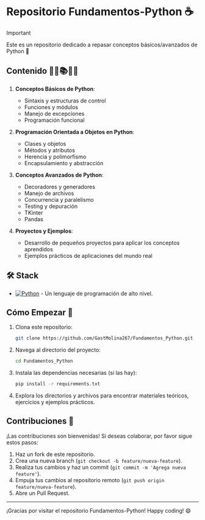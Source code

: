 # Repositorio Fundamentos-Python ☕️
> [!IMPORTANT]
> Este es un repositorio dedicado a repasar conceptos básicos/avanzados de Python 🐍

## Contenido 🙋‍♂️📚🙋‍♀️

1. **Conceptos Básicos de Python**:
    - Sintaxis y estructuras de control
    - Funciones y módulos
    - Manejo de excepciones
    - Programación funcional

2. **Programación Orientada a Objetos en Python**:
    - Clases y objetos
    - Métodos y atributos
    - Herencia y polimorfismo
    - Encapsulamiento y abstracción

3. **Conceptos Avanzados de Python**:
    - Decoradores y generadores
    - Manejo de archivos
    - Concurrencia y paralelismo
    - Testing y depuración
    - TKinter
    - Pandas

4. **Proyectos y Ejemplos**:
    - Desarrollo de pequeños proyectos para aplicar los conceptos aprendidos
    - Ejemplos prácticos de aplicaciones del mundo real

## 🛠️ Stack

- [![Python][python-badge]][python-url] - Un lenguaje de programación de alto nivel.

[python-url]: https://www.python.org/
[python-badge]: https://img.shields.io/badge/Python-3776AB?style=for-the-badge&logo=Python&logoColor=white

## Cómo Empezar 🚀

1. Clona este repositorio:

    ```sh
    git clone https://github.com/GastMolina267/Fundamentos_Python.git
    ```

2. Navega al directorio del proyecto:

    ```sh
    cd Fundamentos_Python
    ```

3. Instala las dependencias necesarias (si las hay):

    ```sh
    pip install -r requirements.txt
    ```

4. Explora los directorios y archivos para encontrar materiales teóricos, ejercicios y ejemplos prácticos.

## Contribuciones 🤝

¡Las contribuciones son bienvenidas! Si deseas colaborar, por favor sigue estos pasos:

1. Haz un fork de este repositorio.
2. Crea una nueva branch (`git checkout -b feature/nueva-feature`).
3. Realiza tus cambios y haz un commit (`git commit -m 'Agrega nueva feature'`).
4. Empuja tus cambios al repositorio remoto (`git push origin feature/nueva-feature`).
5. Abre un Pull Request.

---

¡Gracias por visitar el repositorio Fundamentos-Python! Happy coding! 😄
